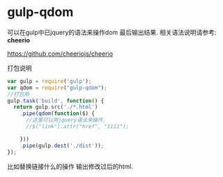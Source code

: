 gulp-qdom
===============

可以在gulp中已jquery的语法来操作dom 最后输出结果.
相关语法说明请参考:
**cheerio**

https://github.com/cheeriojs/cheerio

打包说明
```js
var gulp = require('gulp');
var qdom = require("gulp-qdom");
//打包用    
gulp.task('build', function() {
  return gulp.src('./*.html')
    .pipe(qdom(function($) {
      //这里可以用jquery语法来操作.
      //$("link").attr("href", "1111");

    }))
    .pipe(gulp.dest('./dist'));
});
```

比如替换链接什么的操作 输出修改过后的html.